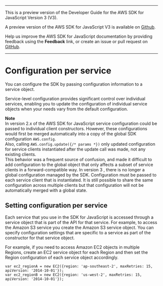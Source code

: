 --------

This is a preview version of the Developer Guide for the AWS SDK for JavaScript Version 3 \(V3\)\.

A preview version of the AWS SDK for JavaScript V3 is available on [Github](https://github.com/aws/aws-sdk-js-v3)\.

Help us improve the AWS SDK for JavaScript documentation by providing feedback using the **Feedback** link, or create an issue or pull request on [GitHub](https://github.com/awsdocs/aws-sdk-for-javascript-v3)\.

--------

# Configuration per service<a name="global-config-object"></a>

You can configure the SDK by passing configuration information to a service object\.

Service\-level configuration provides significant control over individual services, enabling you to update the configuration of individual service objects when your needs vary from the default configuration\.

**Note**  
In version 2\.x of the AWS SDK for JavaScript service configuration could be passed to individual client constructors\. However, these configurations would first be merged automatically into a copy of the global SDK configuration `AWS.config`\.  
Also, calling `AWS.config.update({/* params *})` only updated configuration for service clients instantiated after the update call was made, not any existing clients\.  
This behavior was a frequent source of confusion, and made it difficult to add configuration to the global object that only affects a subset of service clients in a forward\-compatible way\. In version 3 , there is no longer a global configuration managed by the SDK\. Configuration must be passed to each service client that is instantiated\. It is still possible to share the same configuration across multiple clients but that configuration will not be automatically merged with a global state\.

## Setting configuration per service<a name="service-specific-configuration"></a>

Each service that you use in the SDK for JavaScript is accessed through a service object that is part of the API for that service\. For example, to access the Amazon S3 service you create the Amazon S3 service object\. You can specify configuration settings that are specific to a service as part of the constructor for that service object\. 

For example, if you need to access Amazon EC2 objects in multiple Regions, create an EC2 service object for each Region and then set the Region configuration of each service object accordingly\.

```
var ec2_regionA = new EC2({region: 'ap-southeast-2', maxRetries: 15, apiVersion: '2014-10-01'});
var ec2_regionB = new EC2({region: 'us-west-2', maxRetries: 15, apiVersion: '2014-10-01'});
```